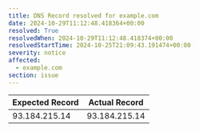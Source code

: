 ```yaml
---
title: DNS Record resolved for example.com
date: 2024-10-29T11:12:48.418364+00:00
resolved: True
resolvedWhen: 2024-10-29T11:12:48.418374+00:00
resolvedStartTime: 2024-10-25T21:09:43.191474+00:00
severity: notice
affected:
  - example.com
section: issue
---
```


| Expected Record  | Actual Record  |
|------------------|----------------|
| 93.184.215.14 | 93.184.215.14 |
